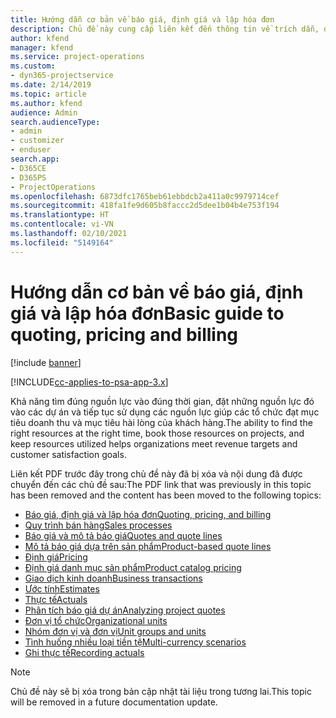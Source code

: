 ```yaml
---
title: Hướng dẫn cơ bản về báo giá, định giá và lập hóa đơn
description: Chủ đề này cung cấp liên kết đến thông tin về trích dẫn, định giá và thanh toán cơ bản trong Project Service Automation.
author: kfend
manager: kfend
ms.service: project-operations
ms.custom:
- dyn365-projectservice
ms.date: 2/14/2019
ms.topic: article
ms.author: kfend
audience: Admin
search.audienceType:
- admin
- customizer
- enduser
search.app:
- D365CE
- D365PS
- ProjectOperations
ms.openlocfilehash: 6873dfc1765beb61ebbdcb2a411a0c9979714cef
ms.sourcegitcommit: 418fa1fe9d605b8faccc2d5dee1b04b4e753f194
ms.translationtype: HT
ms.contentlocale: vi-VN
ms.lasthandoff: 02/10/2021
ms.locfileid: "5149164"
---
```

# <a name="basic-guide-to-quoting-pricing-and-billing"></a><span data-ttu-id="91e4e-103">Hướng dẫn cơ bản về báo giá, định giá và lập hóa đơn</span><span class="sxs-lookup"><span data-stu-id="91e4e-103">Basic guide to quoting, pricing and billing</span></span>

[!include [banner](../../includes/psa-now-project-operations.md)]

[!INCLUDE[cc-applies-to-psa-app-3.x](../../includes/cc-applies-to-psa-app-3x.md)]

<span data-ttu-id="91e4e-104">Khả năng tìm đúng nguồn lực vào đúng thời gian, đặt những nguồn lực đó vào các dự án và tiếp tục sử dụng các nguồn lực giúp các tổ chức đạt mục tiêu doanh thu và mục tiêu hài lòng của khách hàng.</span><span class="sxs-lookup"><span data-stu-id="91e4e-104">The ability to find the right resources at the right time, book those resources on projects, and keep resources utilized helps organizations meet revenue targets and customer satisfaction goals.</span></span> 

<span data-ttu-id="91e4e-105">Liên kết PDF trước đây trong chủ đề này đã bị xóa và nội dung đã được chuyển đến các chủ đề sau:</span><span class="sxs-lookup"><span data-stu-id="91e4e-105">The PDF link that was previously in this topic has been removed and the content has been moved to the following topics:</span></span>

- [<span data-ttu-id="91e4e-106">Báo giá, định giá và lập hóa đơn</span><span class="sxs-lookup"><span data-stu-id="91e4e-106">Quoting, pricing, and billing</span></span>](../quote-bill-price.md)
- [<span data-ttu-id="91e4e-107">Quy trình bán hàng</span><span class="sxs-lookup"><span data-stu-id="91e4e-107">Sales processes</span></span>](../basic-sales-process.md)
- [<span data-ttu-id="91e4e-108">Báo giá và mô tả báo giá</span><span class="sxs-lookup"><span data-stu-id="91e4e-108">Quotes and quote lines</span></span>](../basic-quote-lines.md)
- [<span data-ttu-id="91e4e-109">Mô tả báo giá dựa trên sản phẩm</span><span class="sxs-lookup"><span data-stu-id="91e4e-109">Product-based quote lines</span></span>](../product-based-quote-lines.md)
- [<span data-ttu-id="91e4e-110">Định giá</span><span class="sxs-lookup"><span data-stu-id="91e4e-110">Pricing</span></span>](../basic-pricing.md)
- [<span data-ttu-id="91e4e-111">Định giá danh mục sản phẩm</span><span class="sxs-lookup"><span data-stu-id="91e4e-111">Product catalog pricing</span></span>](../product-catalog-pricing.md)
- [<span data-ttu-id="91e4e-112">Giao dịch kinh doanh</span><span class="sxs-lookup"><span data-stu-id="91e4e-112">Business transactions</span></span>](../basic-business-transactions.md)
- [<span data-ttu-id="91e4e-113">Ước tính</span><span class="sxs-lookup"><span data-stu-id="91e4e-113">Estimates</span></span>](../estimates.md)
- [<span data-ttu-id="91e4e-114">Thực tế</span><span class="sxs-lookup"><span data-stu-id="91e4e-114">Actuals</span></span>](../actuals.md)
- [<span data-ttu-id="91e4e-115">Phân tích báo giá dự án</span><span class="sxs-lookup"><span data-stu-id="91e4e-115">Analyzing project quotes</span></span>](../basic-analyzing-quotes.md)
- [<span data-ttu-id="91e4e-116">Đơn vị tổ chức</span><span class="sxs-lookup"><span data-stu-id="91e4e-116">Organizational units</span></span>](../advanced-organizational.md)
- [<span data-ttu-id="91e4e-117">Nhóm đơn vị và đơn vị</span><span class="sxs-lookup"><span data-stu-id="91e4e-117">Unit groups and units</span></span>](../advanced-units.md)
- [<span data-ttu-id="91e4e-118">Tình huống nhiều loại tiền tệ</span><span class="sxs-lookup"><span data-stu-id="91e4e-118">Multi-currency scenarios</span></span>](../advanced-currency.md)
- [<span data-ttu-id="91e4e-119">Ghi thực tế</span><span class="sxs-lookup"><span data-stu-id="91e4e-119">Recording actuals</span></span>](../advanced-actuals.md)

> [!NOTE]
> <span data-ttu-id="91e4e-120">Chủ đề này sẽ bị xóa trong bản cập nhật tài liệu trong tương lai.</span><span class="sxs-lookup"><span data-stu-id="91e4e-120">This topic will be removed in a future documentation update.</span></span> 
